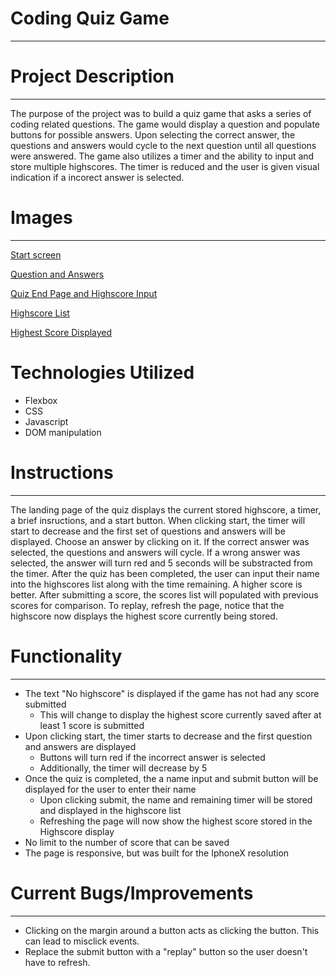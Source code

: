 # Coding Quiz Game
---
# Project Description
---
The purpose of the project was to build a quiz game that asks a series of coding related questions. The game would display a question and populate buttons for possible answers. Upon selecting the correct answer, the questions and answers would cycle to the next question until all questions were answered. The game also utilizes a timer and the ability to input and store multiple highscores. The timer is reduced and the user is given visual indication if a incorect answer is selected.
# Images
---
[Start screen](https://lh3.googleusercontent.com/W-RHjyYnvtBi8qEYDGdq9xh_5qQizDfHF_OAMvHspcuonaBd3fDlhQPEy21m1RurLFm4mrvIHtnHQ5Xc56PxsW1XoX0tOyWqfpz6GRSC0kl0ADCy_bcfx9r8PNQs5YXv6mPWOF1I4e6j9blslBDmHLjRp4MA-xhqav4WRsTLJtMF_3gJJJVBUspuxE4BT9oMa90qiUGn3X3RYf8L3ZCqXTvFvvQbN0WRSg-p7N6O0eRy0L-ZJRGgztDPR4Uy4V_8WjKl838v-Z6BnJKh_E6oifPM-s3g-3CJRpikLLTGtRDdc_uZLjaURXNzFd_Av8-rh6v_HqXGMcc1Lg55sUTtmg2X1ZpUjXfptBYqi7CylkWnU5jL3hU-Lx4mXOx820uj5Q0pDIEdjudNGYx5Q4mhGrlILEOrDfZd58lLBAt-Gmh46uHaz4lThKgnUeZd6WiqDj19CJcZyvAEHYUyaZepBh3FEu1JQV6gcke-h_yTVP3gWjmdQjlp0R8X8-sd-9b8RXRSNZRp52dZP-LYGHgoOizQSGUro6UeqgkTTMOxv5uF5Xt9Yvb7N5u_v9SEnkryx_A8DKg-EpzpVYiCr1L55RJfybj41ctKuP5gZUO1kjYLZGKQTF8jh_OA1IA60rtdaFk-bw6YvaOHGjluCRrq0gNcFJiftf2DvCVBu9s2x2u8BkDgoRTll07n=w376-h812-no)

[Question and Answers](https://lh3.googleusercontent.com/FgqIySwHo-LVMibhnEL55vdlsJGyMMDXfBsJjhnbPVXj2Du37YzmrbZkZtxpx74is57wDee5co63M6YASZxkaI4WdKOZXiBqPiy_mn5EcsPi3rzYkHaNK8X8u7-5zkfjZPrAY9_QjDGVU3ahFxXAbrYxLhLdYep2s0xVtzwVFL50vMAyPbaTTUQQL5CEUicuLXplR0sL9-IIhvDiU6VrOYet108FUCBgrF5-jiF3DmNkUcHcOOwtif4Q7GAsMzPW6LHF_lBZ7Kh3EyRS4gaJO8dJGkVTXluyMxE2RpZRqToRZ1e2-9GDNY5wvM7_V1U39xNQT72XbuJR32pgeHpCI40nn_TYVrMrQ2RisP8ch8sji5boZcIQR1bzQMeqe6YLzUrTY4t_Tqs0oqxvPxI_ixbHqxYWCe8YSDu1azt6QSNHAgOpDVdpTNOHpJoTyXfUueH8h22rY5oSWoVcvL_LRCqBsTkagyFYHfF2ASmtKKvKU8RJG9tIbjwq5SKImxn1uYwloafmOaoVqCS_hufqrmRjUyn0f81UoXzm8JuhoWeEapLTO09BPWMdtmpb27EU-Iwd_3PzMV3uYjbETyTrV-4R0dM-fijeh8FR8f8pksceR5AUtohrS_5z-T01KsH1Z1c2JQHCI7AQlIckK8T210WlzEgN9Tnpcu9vgxIumG130Takky8FVF7r=w375-h814-no)

[Quiz End Page and Highscore Input](https://lh3.googleusercontent.com/a3ErZTn3vsSW9nRGvI3Qrws_0vGGEVUuFYXCtI9tbjU4fghQzrRddpy5LhQiQhegfPVBJJIdxejCDmgDJ28LBfk4Ryx_myr09RzQxGTFOCxDd6Ap-ZwguDvtWuUW2ueRgNo5ukogQwUQ8PpJjXWY_oNDBBcyRr-llrL3hn16Yrd9_-IthZTgSCF3oc6jRca-Zp0m3H8pMbQMiKAK4_zEBui36UAFh-erUt53bnkRtKjbHYuaz9ViyWhEpaOchPNuzqkzdPm96pdFHNXHw47omcNeeQ7IkcyExa2sowslj8NxPyUUMvE9P-AtcscLV8VOie7uUH2O7-pS-ri5tVGplU88AHmnC0ud_isI4JKpJaH-wBByROYPdizypZ8d76j2dvz-bOiFFjC7VlZ5hxLRh2gZaOeBQwkz33wE7MCxjxqrwZa8Zb6TSJ2RTQSp6CrKAgrSIf294_nchx8il3m0W9SbuZhkh3TWorOQgFF0I5fnnrxUdiNqtDV3n_rkaPGEffVwJu8YJmH-PaLH38uVLQv7V7xC-1QxZJlKe1pZjCN6JvLantcXXWO7jHfugrQwt9AAeDVp33THtrszH0My3DHUTLN8DSMNbBQeS1byKbrpfVaCu30ojxt_WxokMGRRm_U0ck0DteO9vhnnzcHPda6x2ygHYQ5PhDvJ5BXSQXUnKr2kiwBRaNg3=w376-h814-no)

[Highscore List](https://lh3.googleusercontent.com/0NWYe0J03ihW55_LhMNV8ie7f1v2PkAyha80CuFxByLd1cF1s78KyntL6IS7idr-8fg0mQ3B3SRGrrw6BScBbdMZOYdXw_1mivZrsnZpTvrUCi3WeDmyotB98TsUoErj8dOUgeVeYOH1VEo7xiiAwAq7qAmMr1eADbZpoR4yVLBQK6sOJRcXfIQKUTiNRtAudc50ixyEbNXseYrzchlbxFghBxazHJm9cEwJj9XRiWrKIRezJWTn_Su_RNr7cINglH4634N7_-tRRucDJOwwYSK5P6oEDMK2ywvSXC8-0IKofAn9G7Ohzig_HHpaevJtjnnDWyS-x085uQ2hn1UyFYdlDQhLWdsTlfU7WdUT9vRWsiE36Kidcdnj9v8NekmKSqpX_GFepejMXKr2cTQvuOvDIuR8e0lcJ9qOQSxrdFQsVczjf88osw46mCJfkWzGelmZesBvOS9qpwJ18oYBHcrmMDVCjHw5V6-Q0YTh0Ros5TjOy1_hkM2nw3s3Co1uApGF4lioGOueUj4wxORHCGBfphO7eLvC_VZOk2gsqyz5IOKZq7sj8THFOGqJQM1NpUe7Mr1-Ww3xVWX2lFZKmUFj4CaGPtaPPjYmjzpmHXhYlwqCa5cr-SHq2-QxWTF1fO7LQJ35ZgG9nap5WndWQ20Jq8F31OZvzpJQVL7mygUw4bzZ_sm__DqQ=w376-h815-no)

[Highest Score Displayed](https://lh3.googleusercontent.com/U_es6OfZanaRaoj3kbZXjS3d6UGJeWbJMR7W8FRjdhOCJ-AhbvO462BUJE2ZvIiSYFxFNGeLQeExpfM8_MU8FqPmk3tKIoUxIExkyQ1U0YnK3ntbuyJUMrlKpuMHCztn_pB6NONmPiFgUFxXUNVWNJd063eAKAE0KHzsr6sSzaeJ5_WOjx4CF87eevet3i5VSTf_30GpuqS5ZlJjiITCcP5KDeS6s8SvXZjM4jazziPCwRD_FZc-vi8ZJkk_UEV4bCS2WH0iOtf1ztc1twoi01y2JXwposQvKjrubQ5TK4EEwQ_hQjH9J6v2KLIexS4TunD1AX94HkCD7F8sTk-1AainTh8U6r7Bba7wCUqgIlI0FJKqTyA3203v87b2XU8aeop0WZpK3ciEy3_XV7nOquEDQSD4au18ax5CqZILPyrDWNsisB4t7cJwNW8GFmArF_vOzbnBFhFrPMAtchiSuZ3XxSkMgvzuDXjk5KbYd9G2QqF5V5Gg8Wvywo8x-_3zhFSQIyQ0vJL2jl0en2gkAAcRgmYqgU2lBUcuC8sAI363ch7EPxgOLqhyhF_YmIp98FgMu5fcBshnBRFOp8AT9us_lRPkB8210huJbRReJuEzEYS3jCIloXMMzfPD_sXPWokbYVKcvTp6kXpV_6ExKpX1btJDRuV4OsU-MGbdG79M5NZldxPj-Gm-=w377-h816-no)
# Technologies Utilized
* Flexbox
* CSS
* Javascript
* DOM manipulation
# Instructions
---
The landing page of the quiz displays the current stored highscore, a timer, a brief insructions, and a start button. When clicking start, the timer will start to decrease and the first set of questions and answers will be displayed. Choose an answer by clicking on it. If the correct answer was selected, the questions and answers will cycle. If a wrong answer was selected, the answer will turn red and 5 seconds will be substracted from the timer. After the quiz has been completed, the user can input their name into the highscores list along with the time remaining. A higher score is better. After submitting a score, the scores list will populated with previous scores for comparison. To replay, refresh the page, notice that the highscore now displays the highest score currently being stored.
# Functionality
---
* The text "No highscore" is displayed if the game has not had any score submitted
  * This will change to display the highest score currently saved after at least 1 score is submitted
* Upon clicking start, the timer starts to decrease and the first question and answers are displayed
  * Buttons will turn red if the incorrect answer is selected
  * Additionally, the timer will decrease by 5 
* Once the quiz is completed, the a name input and submit button will be displayed for the user to enter their name
  * Upon clicking submit, the name and remaining timer will be stored and displayed in the highscore list
  * Refreshing the page will now show the highest score stored in the Highscore display
* No limit to the number of score that can be saved
* The page is responsive, but was built for the IphoneX resolution
# Current Bugs/Improvements
---
* Clicking on the margin around a button acts as clicking the button. This can lead to misclick events.
* Replace the submit button with a "replay" button so the user doesn't have to refresh.
